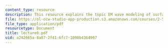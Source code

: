 ```yaml
---
content_type: resource
description: This resource explains the topic EM wave modeling of surfaces.
file: https://ol-ocw-studio-app-production.s3.amazonaws.com/courses/2-58j-radiative-transfer-spring-2006/a242665a8a872f416fc71098b4364907_lecture6.pdf
file_type: application/pdf
resourcetype: Document
title: lecture6.pdf
uid: a242665a-8a87-2f41-6fc7-1098b4364907
---
```

